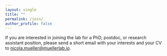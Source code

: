 ```yaml
---
layout: single
title: ""
permalink: /join/
author_profile: false
---
```


If you are interested in joining the lab for a PhD, postdoc, or research assistant position, please send a short email with your interests and your CV to <nicola.mueller@muellerlab.io>.